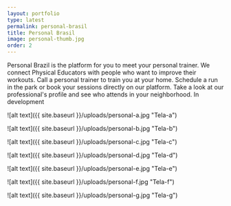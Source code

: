 ```yaml
---
layout: portfolio
type: latest
permalink: personal-brasil
title: Personal Brasil
image: personal-thumb.jpg
order: 2
---
```


Personal Brazil is the platform for you to meet your personal trainer. We connect Physical Educators with people who want to improve their workouts. Call a personal trainer to train you at your home. Schedule a run in the park or book your sessions directly on our platform. Take a look at our professional's profile and see who attends in your neighborhood.
In development

![alt text]({{ site.baseurl }}/uploads/personal-a.jpg "Tela-a")

![alt text]({{ site.baseurl }}/uploads/personal-b.jpg "Tela-b")

![alt text]({{ site.baseurl }}/uploads/personal-c.jpg "Tela-c")

![alt text]({{ site.baseurl }}/uploads/personal-d.jpg "Tela-d")

![alt text]({{ site.baseurl }}/uploads/personal-e.jpg "Tela-e")

![alt text]({{ site.baseurl }}/uploads/personal-f.jpg "Tela-f")

![alt text]({{ site.baseurl }}/uploads/personal-g.jpg "Tela-g")
